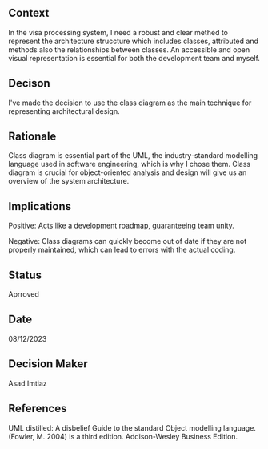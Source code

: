 ## Context

In the visa processing system, I need a robust and clear methed to represent the architecture struccture which includes classes, attributed and methods also the relationships between classes. An accessible and open visual representation is essential for both the development team and myself.

## Decison

I've made the decision to use the class diagram as the main technique for representing architectural design.

## Rationale

Class diagram is essential part of the UML, the industry-standard modelling language used in software engineering, which is why I chose them. Class diagram is crucial for object-oriented analysis and design will give us an overview of the system architecture.

## Implications

Positive: Acts like a development roadmap, guaranteeing team unity.

Negative: Class diagrams can quickly become out of date if they are not properly maintained, which can lead to errors with the actual coding.

## Status

Aprroved

## Date

08/12/2023

## Decision Maker

Asad Imtiaz

## References

UML distilled: A disbelief Guide to the standard Object modelling language. (Fowler, M. 2004) is a third edition. Addison-Wesley Business Edition.
